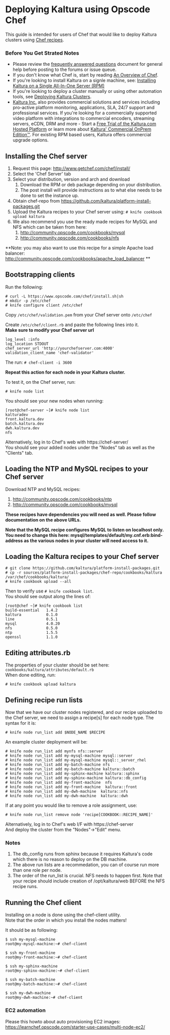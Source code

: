 # Deploying Kaltura using Opscode Chef

This guide is intended for users of Chef that would like to deploy Kaltura clusters using [Chef recipes](http://docs.opscode.com/essentials_cookbook_recipes.html).   

### Before You Get Strated Notes

* Please review the [frequently answered questions](https://github.com/kaltura/platform-install-packages/blob/master/doc/kaltura-packages-faq.md) document for general help before posting to the forums or issue queue.
* If you don't know what Chef is, start by reading [An Overview of Chef](http://docs.opscode.com/chef_overview.html).
* If you're looking to install Kaltura on a signle machine, see: [Installing Kaltura on a Single All-In-One Server (RPM)](https://github.com/kaltura/platform-install-packages/blob/master/doc/install-kaltura-redhat-based.md)
* If you're looking to deploy a cluster manually or using other automation tools, see [Deploying Kaltura Clusters](https://github.com/kaltura/platform-install-packages/blob/master/doc/rpm-cluster-deployment-instructions.md).
* [Kaltura Inc.](http://corp.kaltura.com) also provides commercial solutions and services including pro-active platform monitoring, applications, SLA, 24/7 support and professional services. If you're looking for a commercially supported video platform  with integrations to commercial encoders, streaming servers, eCDN, DRM and more - Start a [Free Trial of the Kaltura.com Hosted Platform](http://corp.kaltura.com/free-trial) or learn more about [Kaltura' Commercial OnPrem Edition™](http://corp.kaltura.com/Deployment-Options/Kaltura-On-Prem-Edition). For existing RPM based users, Kaltura offers commercial upgrade options.

## Installing the Chef server

1. Request this page: http://www.getchef.com/chef/install/
1. Select the 'Chef Server' tab
1. Select your distribution, version and arch and download
    1. Download the RPM or deb package depending on your distribution.   
    1. The post install will provide instructions as to what else needs to be done to set the instance up.   
1. Obtain chef-repo from https://github.com/kaltura/platform-install-packages.git  
1. Upload the Kaltura recipes to your Chef server using: `# knife cookbook upload kaltura`
1. We also recommend you use the ready made recipes for MySQL and NFS which can be taken from here:
    1. http://community.opscode.com/cookbooks/mysql
    1. http://community.opscode.com/cookbooks/nfs

**Note: you may also want to use this recipe for a simple Apache load balancer: http://community.opscode.com/cookbooks/apache_load_balancer **

## Bootstrapping clients
Run the following:
```
# curl -L https://www.opscode.com/chef/install.sh|sh
# mkdir -p /etc/chef
# knife configure client /etc/chef
```

Copy `/etc/chef/validation.pem` from your Chef server onto `/etc/chef`     

Create `/etc/chef/client.rb` and paste the following lines into it.   
**Make sure to modify your Chef server url**
```
log_level :info
log_location STDOUT
chef_server_url 'http://yourchefserver.com:4000'
validation_client_name 'chef-validator'
```
The run: `# chef-client -i 3600`   

**Repeat this action for each node in your Kaltura cluster.**

To test it, on the Chef server, run: 
```
# knife node list
```
You should see your new nodes when running:
```
[root@chef-server ~]# knife node list
kalturadev
front.kaltura.dev
batch.kaltura.dev
dwh.kaltura.dev
nfs
```

Alternatively, log in to Chef's web with https://chef-server/   
You should see your added nodes under the "Nodes" tab as well as the "Clients" tab.

## Loading the NTP and MySQL recipes to your Chef server
Download NTP and MySQL recipes:

1. http://community.opscode.com/cookbooks/ntp
1. http://community.opscode.com/cookbooks/mysql

**These recipes have dependencies you will need as well. Please follow documentation on the above URLs.**

**Note that the MySQL recipe configures MySQL to listen on localhost only. You need to change this here: mysql/templates/default/my.cnf.erb:bind-address as the various nodes in your cluster will need access to it.**

## Loading the Kaltura recipes to your Chef server
```
# git clone https://github.com/kaltura/platform-install-packages.git
# cp -r sources/platform-install-packages/chef-repo/cookbooks/kaltura  /var/chef/cookbooks/kaltura/
# knife cookbook upload --all
```
Then to verify use `# knife cookbook list`.    
You should see output along the lines of:
```
[root@chef ~]# knife cookbook list
build-essential   1.4.2
kaltura           0.1.0
line              0.5.1
mysql             4.0.20
nfs               0.5.0
ntp               1.5.5
openssl           1.1.0
```

## Editing attributes.rb
The properties of your cluster should be set here: `cookbooks/kaltura/attributes/default.rb`   
When done editing, run:
```
# knife cookbook upload kaltura
```

## Defining recipe run lists
Now that we have our cluster nodes registered, and our recipe uploaded to the Chef server, we need to assign a recipe[s] for each node type.
The syntax for it is:
```
# knife node run_list add $NODE_NAME $RECIPE
```
An example cluster deployment will be:
```
# knife node run_list add mynfs nfs::server
# knife node run_list add my-mysql-machine mysql::server 
# knife node run_list add my-mysql-machine mysql::_server_rhel 
# knife node run_list add my-batch-machine nfs 
# knife node run_list add my-batch-machine kaltura::batch 
# knife node run_list add my-sphinx-machine kaltura::sphinx
# knife node run_list add my-sphinx-machine kaltura::db_config
# knife node run_list add my-front-machine  nfs 
# knife node run_list add my-front-machine  kaltura::front 
# knife node run_list add my-dwh-machine  kaltura::nfs
# knife node run_list add my-dwh-machine  kaltura::dwh 
```




If at any point you would like to remove a role assignment, use:
```
# knife node run_list remove node 'recipe[COOKBOOK::RECIPE_NAME]'
```

Alternatively, log in to Chef's web I/F with https://chef-server    
And deploy the cluster from the "Nodes"->"Edit" menu.

### Notes 

1. The db_config runs from sphinx because it requires Kaltura's code which there is no reason to deploy on the DB machine.
2. The above run lists are a recommedation, you can of course run more than one role per node.
3. The order of the run_list is crucial. NFS needs to happen first. Note that your recipe should include creation of /opt/kaltura/web BEFORE the NFS recipe runs.


## Running the Chef client
Installing on a node is done using the chef-client utility.  
Note that the order in which you install the nodes matters!   

It should be as following:
```
$ ssh my-mysql-machine
root@my-mysql-machine:~# chef-client

$ ssh my-front-machine
root@my-front-machine:~# chef-client

$ ssh my-sphinx-machine
root@my-sphinx-machine:~# chef-client

$ ssh my-batch-machine
root@my-batch-machine:~# chef-client

$ ssh my-dwh-machine
root@my-dwh-machine:~# chef-client
```

### EC2 automation
Please this howto about auto provisioning EC2 images:
https://learnchef.opscode.com/starter-use-cases/multi-node-ec2/
